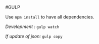 #GULP

Use `npm install` to have all dependencies.

_Development :_ `gulp watch`

_If update of json:_ `gulp copy`